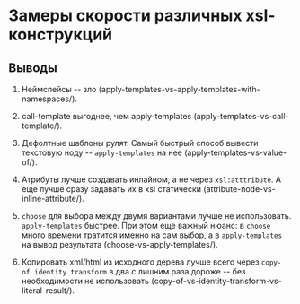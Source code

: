 Замеры скорости различных xsl-конструкций
=========================================

Выводы
------

1.  Неймспейсы -- зло (apply-templates-vs-apply-templates-with-namespaces/).

2.  call-template выгоднее, чем apply-templates (apply-templates-vs-call-template/).

3.  Дефолтные шаблоны рулят. Самый быстрый способ вывести текстовую ноду -- `apply-templates` на нее
    (apply-templates-vs-value-of/).

4.  Атрибуты лучше создавать инлайном, а не через `xsl:atttribute`.
    А еще лучше сразу задавать их в xsl статически (attribute-node-vs-inline-attribute/).

5.  `choose` для выбора между двумя вариантами лучше не использовать. `apply-templates` быстрее.
    При этом еще важный нюанс: в `choose` много времени тратится именно на сам выбор,
    а в `apply-templates` на вывод результата (choose-vs-apply-templates/).

6.  Копировать xml/html из исходного дерева лучше всего через `copy-of`.
    `identity transform` в два с лишним раза дороже -- без необходимости не использовать
    (copy-of-vs-identity-transform-vs-literal-result/).

